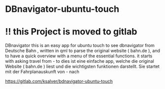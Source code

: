 # DBnavigator-ubuntu-touch

# !! this Project is moved to gitlab

DBnavigator
this is an easy app for ubuntu touch to see dbnavigator from Deutsche Bahn ,
written in qml to parse the original website ( bahn.de ),
and to have a quick overview with a menu of the essential functions.
it starts with asking travel from - to
dies ist eine einfache app, welche die original Website ( bahn.de ) liest
und die wichtigsten funktionen darstellt.
Sie startet mit der Fahrplanauskunft von - nach

https://gitlab.com/ksalver/bdnavigator-ubuntu-touch
